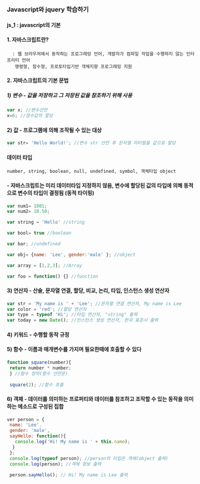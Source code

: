  
### Javascript와 jquery 학습하기

#### js_1 : javascript의 기본

#### 1. 자바스크립트란?
 <pre><code>  : 웹 브라우저에서 동작하는 프로그래밍 언어, 개발자가 컴파일 작업을 수행하지 않는 인터프리터 언어  
   명령형, 함수형, 프로토타입기반 객체지향 프로그래밍 지원</code></pre>
#### 2. 자바스크립트의 기본 문법
##### 1) 변수 - 값을 저장하고 그 저장된 값을 참조하기 위해 사용
```Javascript
var x; //변수선언
x=6; //정수값의 할당
```
#### 2) 값 - 프로그램에 의해 조작될 수 있는 대상
```Javascript
var str= 'Hello World!'; //변수 str 선언 후 문자열 리터럴을 값으로 할당
```
#### 데이터 타입
<pre><code>number, string, boolean, null, undefined, symbol, 객체타입 object</code></pre>
#### - 자바스크립트는 미리 데이터타입 지정하지 않음, 변수에 할당된 값의 타입에 의해 동적으로 변수의 타입이 결정됨 (동적 타이핑)
```Javascript
var num1= 1001;  
var num2= 10.50;    

var string = 'Hello' //string  

var bool= true //boolean

var bar; //undefined

var obj= {name: 'Lee', gender:'male' }; //object

var array = [1,2,3]; //Array

var foo = function() {} //function
```
#### 3) 연산자 - 산술, 문자열 연결, 할당, 비교, 논리, 타입, 인스턴스 생성 연산자
```Javascript
var str = 'My name is ' + 'Lee'; //문자열 연결 연산자, My name is Lee  
var color = 'red'; //할당 연산자
var type = typeof 'Hi'; //타입 연산자, "string" 출력
var today = new Date(); //인스턴스 생성 연산자, 한국 표준시 출력
```
#### 4) 키워드 - 수행할 동작 규정
#### 5) 함수 - 이름과 매개변수를 가지며 필요한때에 호출할 수 있다
```Javascript
function square(number){
 return number * number;
 } //함수 정의(함수 선언문)  
 
 square(2); //함수 호출
 ```
 #### 6) 객체 - 데이터를 의미하는 프로퍼티와 데이터를 참조하고 조작할 수 있는 동작을 의미하는 메소드로 구성된 집합
 ```Javascript
 ver person = {
  name: 'Lee'.
  gender: 'male',
  sayHello: function(){
    console.log('Hi! My name is ' + this.name);
   }
  };
  console.log(typeof person); //person의 타입은 객체(object 출력)
  console.log(person); //객체 정보 출력
  
  person.sayHello(); // Hi! My name is Lee 출력
  



